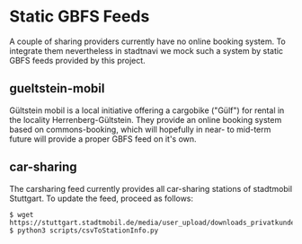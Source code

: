 # Static GBFS Feeds

A couple of sharing providers currently have no online booking system. To integrate them nevertheless in stadtnavi we mock such a system by static GBFS feeds provided by this project.

## gueltstein-mobil
Gültstein mobil is a local initiative offering a cargobike ("Gülf") for rental in the locality Herrenberg-Gültstein. They provide an online booking system based on commons-booking, which will hopefully in near- to mid-term future will provide a proper GBFS feed on it's own.

## car-sharing
The carsharing feed currently provides all car-sharing stations of stadtmobil Stuttgart.
To update the feed, proceed as follows:

```
$ wget https://stuttgart.stadtmobil.de/media/user_upload/downloads_privatkunden/stuttgart/stadtmobil_Stuttgart_Stationsdaten.csv
$ python3 scripts/csvToStationInfo.py
```
